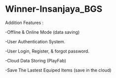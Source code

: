 # Winner-Insanjaya_BGS


Addition Features :

-Offline & Online Mode (data saving)

-User Authentication System.

-User Login, Register, & forgot password.

-Cloud Data Storing (PlayFab)

-Save The Lastest Equiped Items (save in the cloud)
